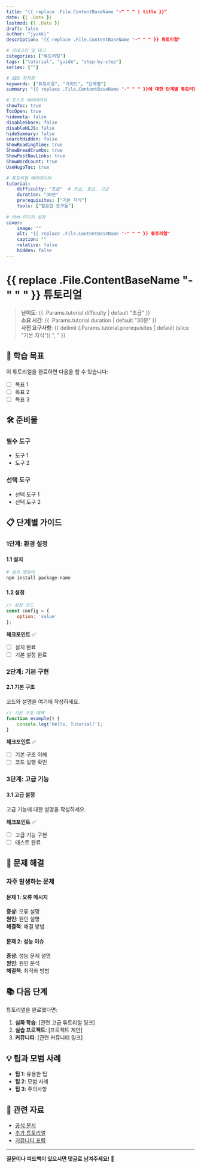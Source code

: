 ```yaml
---
title: "{{ replace .File.ContentBaseName "-" " " | title }}"
date: {{ .Date }}
lastmod: {{ .Date }}
draft: false
author: "jyukki"
description: "{{ replace .File.ContentBaseName "-" " " }} 튜토리얼"

# 카테고리 및 태그
categories: ["튜토리얼"]
tags: ["tutorial", "guide", "step-by-step"]
series: [""]

# SEO 최적화
keywords: ["튜토리얼", "가이드", "단계별"]
summary: "{{ replace .File.ContentBaseName "-" " " }}에 대한 단계별 튜토리얼입니다."

# 포스트 메타데이터
showToc: true
TocOpen: true
hidemeta: false
disableShare: false
disableHLJS: false
hideSummary: false
searchHidden: false
ShowReadingTime: true
ShowBreadCrumbs: true
ShowPostNavLinks: true
ShowWordCount: true
UseHugoToc: true

# 튜토리얼 메타데이터
tutorial:
    difficulty: "초급"  # 초급, 중급, 고급
    duration: "30분"
    prerequisites: ["기본 지식"]
    tools: ["필요한 도구들"]
    
# 커버 이미지 설정
cover:
    image: ""
    alt: "{{ replace .File.ContentBaseName "-" " " }} 튜토리얼"
    caption: ""
    relative: false
    hidden: false
---
```


# {{ replace .File.ContentBaseName "-" " " }} 튜토리얼

> **난이도**: {{ .Params.tutorial.difficulty | default "초급" }}  
> **소요 시간**: {{ .Params.tutorial.duration | default "30분" }}  
> **사전 요구사항**: {{ delimit (.Params.tutorial.prerequisites | default (slice "기본 지식")) ", " }}

## 🎯 학습 목표

이 튜토리얼을 완료하면 다음을 할 수 있습니다:

- [ ] 목표 1
- [ ] 목표 2
- [ ] 목표 3

## 🛠️ 준비물

### 필수 도구
- 도구 1
- 도구 2

### 선택 도구
- 선택 도구 1
- 선택 도구 2

## 📋 단계별 가이드

### 1단계: 환경 설정

#### 1.1 설치

```bash
# 설치 명령어
npm install package-name
```

#### 1.2 설정

```javascript
// 설정 코드
const config = {
    option: 'value'
};
```

**체크포인트** ✅  
- [ ] 설치 완료
- [ ] 기본 설정 완료

### 2단계: 기본 구현

#### 2.1 기본 구조

코드와 설명을 여기에 작성하세요.

```javascript
// 기본 구조 예제
function example() {
    console.log('Hello, Tutorial!');
}
```

**체크포인트** ✅  
- [ ] 기본 구조 이해
- [ ] 코드 실행 확인

### 3단계: 고급 기능

#### 3.1 고급 설정

고급 기능에 대한 설명을 작성하세요.

**체크포인트** ✅  
- [ ] 고급 기능 구현
- [ ] 테스트 완료

## 🔧 문제 해결

### 자주 발생하는 문제

#### 문제 1: 오류 메시지
**증상**: 오류 설명  
**원인**: 원인 설명  
**해결책**: 해결 방법

#### 문제 2: 성능 이슈
**증상**: 성능 문제 설명  
**원인**: 원인 분석  
**해결책**: 최적화 방법

## 📚 다음 단계

튜토리얼을 완료했다면:

1. **심화 학습**: [관련 고급 튜토리얼 링크]
2. **실습 프로젝트**: [프로젝트 제안]
3. **커뮤니티**: [관련 커뮤니티 링크]

## 💡 팁과 모범 사례

- **팁 1**: 유용한 팁
- **팁 2**: 모범 사례
- **팁 3**: 주의사항

## 🔗 관련 자료

- [공식 문서](https://example.com)
- [추가 튜토리얼](https://example.com)
- [커뮤니티 포럼](https://example.com)

---

**질문이나 피드백이 있으시면 댓글로 남겨주세요!** 💬
